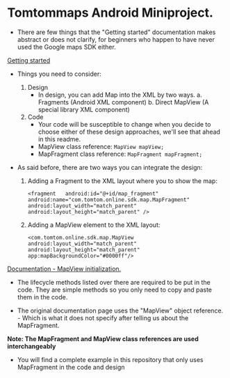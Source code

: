# Tomtommaps Android Miniproject.
- There are few things that the "Getting started" documentation makes abstract or does not clarify, for beginners who happen to have never used the Google maps SDK either.

[Getting started](https://developer.tomtom.com/maps-android-sdk/map-initialization)

- Things you need to consider:
    1. Design
        - In design, you can add Map into the XML by two ways. 
        a. Fragments (Android XML component)
        b. Direct MapView (A special library XML component)
    2. Code
        - Your code will be susceptible to change when you decide to choose either of these design approaches, we'll see that 
            ahead in this readme.
        - MapView class reference:
            ` MapView mapView; `
        - MapFragment class reference:
            ` MapFragment mapFragment; `
        
- As said before, there are two ways you can integrate the design:

    1. Adding a Fragment to the XML layout where you to show the map:

         ` <fragment  
                android:id="@+id/map_fragment"  
                android:name="com.tomtom.online.sdk.map.MapFragment"  
                android:layout_width="match_parent"  
                android:layout_height="match_parent" /> `

    2. Adding a MapView element to the XML layout:

        ` <com.tomtom.online.sdk.map.MapView  
                android:layout_width="match_parent"  
                android:layout_height="match_parent"  
                app:mapBackgroundColor="#0000ff"/> `


[Documentation - MapView initialization.](https://developer.tomtom.com/maps-sdk-android/documentation#mapview-initialization)

- The lifecycle methods listed over there are required to be put in the code. They are simple methods so you only need to copy and paste them in the code.

- The original documentation page uses the "MapView" object reference. - Which is what it does not specify after telling us about the MapFragment.

**Note: The MapFragment and MapView class references are used interchangeably**

- You will find a complete example in this repository that only uses MapFragment in the code and design